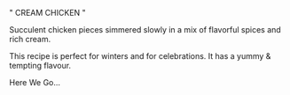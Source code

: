 " CREAM CHICKEN "

Succulent chicken pieces simmered slowly 
in a mix of flavorful spices and rich cream.

This recipe is perfect for winters and for celebrations.
It has a yummy & tempting flavour.

Here We Go...